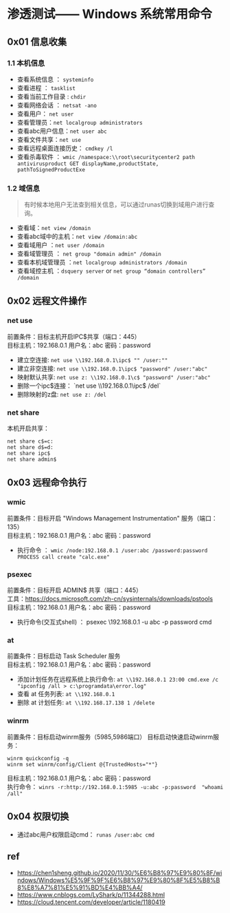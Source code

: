 # 渗透测试—— Windows 系统常用命令

## 0x01 信息收集
### 1.1 本机信息
 - 查看系统信息 ： `systeminfo`
 - 查看进程 ： `tasklist`
 - 查看当前工作目录  : `chdir` 
 - 查看网络会话 ： `netsat -ano`
 - 查看用户： `net user`
 - 查看管理员：`net localgroup administrators `
 - 查看abc用户信息：`net user abc`
 - 查看文件共享：`net use`
 - 查看远程桌面连接历史： `cmdkey /l`
 - 查看杀毒软件 ： `wmic /namespace:\\root\securitycenter2 path antivirusproduct GET displayName,productState, pathToSignedProductExe`
### 1.2 域信息
> 有时候本地用户无法查到相关信息，可以通过runas切换到域用户进行查询。      

- 查看域：`net view /domain`
- 查看abc域中的主机：`net view /domain:abc` 
- 查看域用户 ：`net user /domain`
- 查看域管理员 ： `net group "domain admin" /domain`
- 查看本机域管理员 ：`net localgroup administrators /domain `
- 查看域控主机 ：`dsquery server`  or `net group “domain controllers” /domain`
## 0x02 远程文件操作
### net use
前置条件：目标主机开启IPC$共享（端口：445）      
目标主机：192.168.0.1 用户名：abc 密码：password
- 建立空连接: `net use \\192.168.0.1\ipc$ "" /user:"" `
- 建立非空连接: `net use \\192.168.0.1\ipc$ "password" /user:"abc" `
 - 映射默认共享: `net use z: \\192.168.0.1\c$ "password" /user:"abc"`
 - 删除一个ipc$连接： `net use \\192.168.0.1\ipc$ /del`
- 删除映射的z盘: `net use z: /del `

### net share
本机开启共享：   
```
net share c$=c:
net share d$=d:
net share ipc$
net share admin$
```
## 0x03 远程命令执行
### wmic
前置条件：目标开启 "Windows Management Instrumentation" 服务（端口：135）   
目标主机：192.168.0.1 用户名：abc 密码：password   
- 执行命令 ： `wmic /node:192.168.0.1 /user:abc /password:password PROCESS call create "calc.exe"`

### psexec

前置条件：目标开启 ADMIN$ 共享（端口：445）   
工具：https://docs.microsoft.com/zh-cn/sysinternals/downloads/pstools   
目标主机：192.168.0.1 用户名：abc 密码：password   
- 执行命令(交互式shell) ： psexec \\192.168.0.1 -u abc -p password cmd

### at
前置条件：目标启动 Task Scheduler 服务    
目标主机：192.168.0.1 用户名：abc 密码：password  

- 添加计划任务在远程系统上执行命令: `at \\192.168.0.1 23:00 cmd.exe /c "ipconfig /all > c:\programdata\error.log"`
- 查看 at 任务列表: `at \\192.168.0.1`
- 删除 at 计划任务: `at \\192.168.17.138 1 /delete`

### winrm
前置条件：目标启动winrm服务（5985,5986端口）
目标启动快速启动winrm服务：
```
winrm quickconfig -q
winrm set winrm/config/Client @{TrustedHosts="*"}
```
目标主机：192.168.0.1 用户名：abc 密码：password  
执行命令： `winrs -r:http://192.168.0.1:5985 -u:abc -p:password  "whoami /all"`


## 0x04 权限切换

- 通过abc用户权限启动cmd：
`runas /user:abc cmd`


## ref
- https://chen1sheng.github.io/2020/11/30/%E6%B8%97%E9%80%8F/windows/Windows%E5%9F%9F%E6%B8%97%E9%80%8F%E5%B8%B8%E8%A7%81%E5%91%BD%E4%BB%A4/
- https://www.cnblogs.com/LyShark/p/11344288.html
- https://cloud.tencent.com/developer/article/1180419
